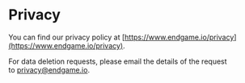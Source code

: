 # Privacy

You can find our privacy policy at [https://www.endgame.io/privacy](https://www.endgame.io/privacy).

For data deletion requests, please email the details of the request to [privacy@endgame.io](mailto:privacy@endgame.io).